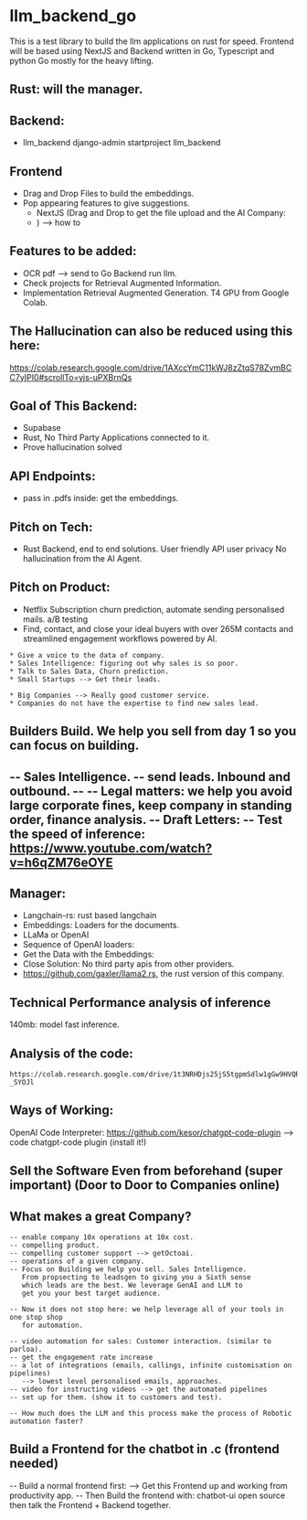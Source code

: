 # llm_backend_go
This is a test library to build the llm applications on rust for speed. Frontend will be based using NextJS and Backend written in Go, Typescript and python
Go mostly for the heavy lifting.

## Rust: will the manager.

## Backend:
   * llm_backend
    django-admin startproject llm_backend

## Frontend
   * Drag and Drop Files to build the embeddings.
   * Pop appearing features to give suggestions.
     * NextJS (Drag and Drop to get the file upload and the AI Company:
     * ) --> how to 
     

## Features to be added: 
   * OCR pdf --> send to Go Backend run llm.
   * Check projects for Retrieval Augmented Information.
   * Implementation Retrieval Augmented Generation.
     T4 GPU from Google Colab.

## The Hallucination can also be reduced using this here: 
https://colab.research.google.com/drive/1AXccYmC11kWJ8zZtqS78ZvmBCC7yIPI0#scrollTo=yjs-uPXBrnQs

## Goal of This Backend:
   * Supabase
   * Rust, No Third Party Applications connected to it.
   * Prove hallucination solved

## API Endpoints:
   * pass in .pdfs inside: get the embeddings.

## Pitch on Tech:
   * Rust Backend, end to end solutions. 
     User friendly API
     user privacy
     No hallucination from the AI Agent.

## Pitch on Product:
   * Netflix Subscription churn prediction, automate sending personalised mails. a/B testing
   * Find, contact, and close your ideal buyers with over 265M contacts and streamlined engagement workflows powered by AI. 

    * Give a voice to the data of company.
    * Sales Intelligence: figuring out why sales is so poor.
    * Talk to Sales Data, Churn prediction. 
    * Small Startups --> Get their leads.

    * Big Companies --> Really good customer service.
    * Companies do not have the expertise to find new sales lead. 

## Builders Build. We help you sell from day 1 so you can focus on building.
   -- Sales Intelligence.
       -- send leads. Inbound and outbound.
       -- 
   -- Legal matters: we help you avoid large corporate fines, keep company in standing order, finance analysis.
   -- Draft Letters: 
   -- Test the speed of inference: https://www.youtube.com/watch?v=h6qZM76eOYE
   -- 

## Manager: 
   * Langchain-rs: rust based langchain 
   * Embeddings: Loaders for the documents.
   * LLaMa or OpenAI  
   * Sequence of OpenAI loaders:
   * Get the Data with the Embeddings: 
   * Close Solution: No third party apis from other providers.
   * https://github.com/gaxler/llama2.rs, the rust version of this company.

## Technical Performance analysis of inference
   140mb: model fast inference.

## Analysis of the code:
    https://colab.research.google.com/drive/1t3NRHDjs25jS5tgpmSdlw1gGw9HVQRVZ#scrollTo=GpGBT-_SYOJl

## Ways of Working:
   OpenAI Code Interpreter: https://github.com/kesor/chatgpt-code-plugin --> code chatgpt-code plugin (install it!)

## Sell the Software Even from beforehand (super important) (Door to Door to Companies online)

##  What makes a great Company?
    -- enable company 10x operations at 10x cost.
    -- compelling product.
    -- compelling customer support --> getOctoai. 
    -- operations of a given company.
    -- Focus on Building we help you sell. Sales Intelligence.
       From propsecting to leadsgen to giving you a Sixth sense
       which leads are the best. We leverage GenAI and LLM to 
       get you your best target audience.

    -- Now it does not stop here: we help leverage all of your tools in one stop shop 
       for automation. 
    
    -- video automation for sales: Customer interaction. (similar to parloa).
    -- get the engagement rate increase
    -- a lot of integrations (emails, callings, infinite customisation on pipelines)
       --> lowest level personalised emails, approaches.
    -- video for instructing videos --> get the automated pipelines 
    -- set up for them. (show it to customers and test).

    -- How much does the LLM and this process make the process of Robotic automation faster?

## Build a Frontend for the chatbot in .c (frontend needed)
   -- Build a normal frontend first: --> Get this Frontend up and working from productivity app. 
   -- Then Build the frontend with: chatbot-ui open source
      then talk the Frontend + Backend together.